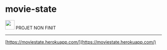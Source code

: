 # movie-state

<img src="https://www.svgrepo.com/show/352966/attention.svg" width="30"> PROJET NON FINIT

---

[https://moviestate.herokuapp.com/](https://moviestate.herokuapp.com/)
